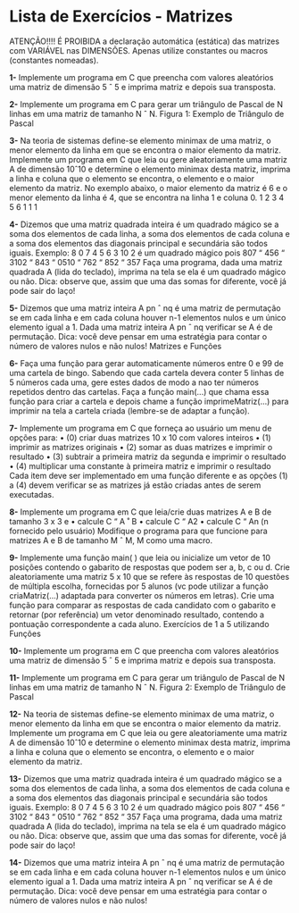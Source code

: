 <h1> <b>Lista de Exercícios - Matrizes </b></h1>
ATENÇÃO!!!! É PROIBIDA a declaração automática (estática) das matrizes com VARIÁVEL nas DIMENSÕES. Apenas utilize constantes ou macros (constantes nomeadas).

<b>1-</b> Implemente um programa em C que preencha com valores aleatórios uma matriz de dimensão 5 ˆ 5 e imprima matriz e depois sua transposta.

<b>2-</b> Implemente um programa em C para gerar um triângulo de Pascal de N linhas em uma matriz de tamanho N ˆ N. Figura 1: Exemplo de Triângulo de Pascal

<b>3-</b> Na teoria de sistemas define-se elemento minimax de uma matriz, o menor elemento da linha em que se encontra o maior elemento da matriz. Implemente um programa em C que leia ou gere aleatoriamente uma matriz A de dimensão 10ˆ10 e determine o elemento minimax desta matriz, imprima a linha e coluna que o elemento se encontra, o elemento e o maior elemento da matriz. No exemplo abaixo, o maior elemento da matriz é 6 e o menor elemento da linha é 4, que se encontra na linha 1 e coluna 0. 1 2 3 4 5 6 1 1 1

<b>4-</b> Dizemos que uma matriz quadrada inteira é um quadrado mágico se a soma dos elementos de cada linha, a soma dos elementos de cada coluna e a soma dos elementos das diagonais principal e secundária são todos iguais. Exemplo: 8 0 7 4 5 6 3 10 2 é um quadrado mágico pois 807 “ 456 “ 3102 “ 843 “ 0510 “ 762 “ 852 “ 357 Faça uma programa, dada uma matriz quadrada A (lida do teclado), imprima na tela se ela é um quadrado mágico ou não. Dica: observe que, assim que uma das somas for diferente, você já pode sair do laço!

<b>5-</b> Dizemos que uma matriz inteira A pn ˆ nq é uma matriz de permutação se em cada linha e em cada coluna houver n-1 elementos nulos e um único elemento igual a 1. Dada uma matriz inteira A pn ˆ nq verificar se A é de permutação. Dica: você deve pensar em uma estratégia para contar o número de valores nulos e não nulos! Matrizes e Funções

<b>6-</b> Faça uma função para gerar automaticamente números entre 0 e 99 de uma cartela de bingo. Sabendo que cada cartela devera conter 5 linhas de 5 números cada uma, gere estes dados de modo a nao ter números repetidos dentro das cartelas. Faça a função main(...) que chama essa função para criar a cartela e depois chame a função imprimeMatriz(...) para imprimir na tela a cartela criada (lembre-se de adaptar a função).

<b>7-</b> Implemente um programa em C que forneça ao usuário um menu de opções para: • (0) criar duas matrizes 10 x 10 com valores inteiros • (1) imprimir as matrizes originais • (2) somar as duas matrizes e imprimir o resultado • (3) subtrair a primeira matriz da segunda e imprimir o resultado • (4) multiplicar uma constante à primeira matriz e imprimir o resultado Cada item deve ser implementado em uma função diferente e as opções (1) a (4) devem verificar se as matrizes já estão criadas antes de serem executadas.

<b>8-</b> Implemente um programa em C que leia/crie duas matrizes A e B de tamanho 3 x 3 e • calcule C “ A ˚ B • calcule C “ A2 • calcule C “ An (n fornecido pelo usuário) Modifique o programa para que funcione para matrizes A e B de tamanho M ˆ M, M como uma macro.

<b>9-</b> Implemente uma função main( ) que leia ou inicialize um vetor de 10 posições contendo o gabarito de respostas que podem ser a, b, c ou d. Crie aleatoriamente uma matriz 5 x 10 que se refere às respostas de 10 questões de múltipla escolha, fornecidas por 5 alunos (vc pode utilizar a função criaMatriz(...) adaptada para converter os números em letras). Crie uma função para comparar as respostas de cada candidato com o gabarito e retornar (por referência) um vetor denominado resultado, contendo a pontuação correspondente a cada aluno. Exercícios de 1 a 5 utilizando Funções

<b>10-</b> Implemente um programa em C que preencha com valores aleatórios uma matriz de dimensão 5 ˆ 5 e imprima matriz e depois sua transposta.

<b>11-</b> Implemente um programa em C para gerar um triângulo de Pascal de N linhas em uma matriz de tamanho N ˆ N. Figura 2: Exemplo de Triângulo de Pascal

<b>12-</b> Na teoria de sistemas define-se elemento minimax de uma matriz, o menor elemento da linha em que se encontra o maior elemento da matriz. Implemente um programa em C que leia ou gere aleatoriamente uma matriz A de dimensão 10ˆ10 e determine o elemento minimax desta matriz, imprima a linha e coluna que o elemento se encontra, o elemento e o maior elemento da matriz.

<b>13-</b> Dizemos que uma matriz quadrada inteira é um quadrado mágico se a soma dos elementos de cada linha, a soma dos elementos de cada coluna e a soma dos elementos das diagonais principal e secundária são todos iguais. Exemplo: 8 0 7 4 5 6 3 10 2 é um quadrado mágico pois 807 “ 456 “ 3102 “ 843 “ 0510 “ 762 “ 852 “ 357 Faça uma programa, dada uma matriz quadrada A (lida do teclado), imprima na tela se ela é um quadrado mágico ou não. Dica: observe que, assim que uma das somas for diferente, você já pode sair do laço!

<b>14-</b> Dizemos que uma matriz inteira A pn ˆ nq é uma matriz de permutação se em cada linha e em cada coluna houver n-1 elementos nulos e um único elemento igual a 1. Dada uma matriz inteira A pn ˆ nq verificar se A é de permutação. Dica: você deve pensar em uma estratégia para contar o número de valores nulos e não nulos!
